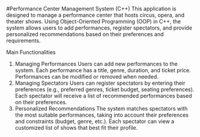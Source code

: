 #Performance Center Management System (C++)
This application is designed to manage a performance center that hosts circus, opera, and theater shows. Using Object-Oriented Programming (OOP) in C++, the system allows users to add performances, register spectators, and provide personalized recommendations based on their preferences and requirements.

Main Functionalities
1. Managing Performances
Users can add new performances to the system.
Each performance has a title, genre, duration, and ticket price.
Performances can be modified or removed when needed.
2. Managing Spectators
Users can register spectators by entering their preferences (e.g., preferred genres, ticket budget, seating preferences).
Each spectator will receive a list of recommended performances based on their preferences.
3. Personalized Recommendations
The system matches spectators with the most suitable performances, taking into account their preferences and constraints (budget, genre, etc.).
Each spectator can view a customized list of shows that best fit their profile.
